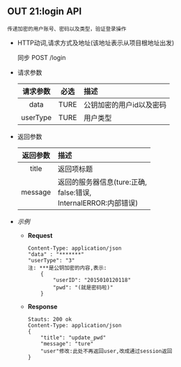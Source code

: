 ## OUT 21:login API

    传递加密的用户账号、密码以及类型，验证登录操作

- HTTP动词,请求方式及地址(该地址表示从项目根地址出发)
 
    同步 POST /login

- 请求参数
 
    |请求参数|必选|描述|
    |:-------:|:---:|:-----|
    |data|TURE|公钥加密的用户id以及密码|
    |userType|TURE|用户类型|

- 返回参数
 
    |返回参数|描述|
    |:-------:|:-----|
    |title|返回项标题|
    |message|返回的服务器信息(ture:正确,<br>false:错误,<br>InternalERROR:内部错误)|

- *示例*
    - **Request**
        ~~~
        Content-Type: application/json
        "data" : "*******"
        "userType": "3"
        注: ***是公钥加密的内容,表示:
            {
                "userID": "2015010120118"
                "pwd": "(就是密码啦)"
            }
        ~~~
    - **Response**
        ~~~
        Stauts: 200 ok
        Content-Type: application/json
        {
            "title": "update_pwd"
            "message": "ture"
            "user"修改:此处不再返回user,改成通过session返回
        }
        ~~~